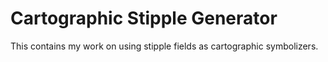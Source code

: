 Cartographic Stipple Generator
==============================

This contains my work on using stipple fields as cartographic symbolizers.